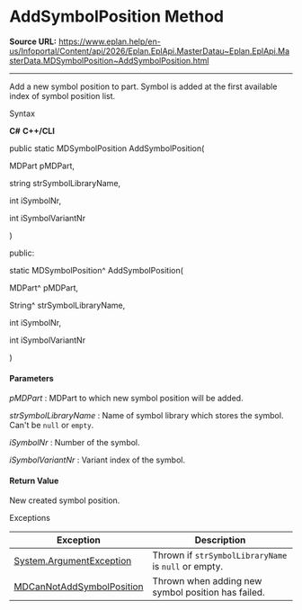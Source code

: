 # AddSymbolPosition Method

**Source URL:** https://www.eplan.help/en-us/Infoportal/Content/api/2026/Eplan.EplApi.MasterDatau~Eplan.EplApi.MasterData.MDSymbolPosition~AddSymbolPosition.html

---

Add a new symbol position to part. Symbol is added at the first available index of symbol position list.

Syntax

**C#**
**C++/CLI**


public static MDSymbolPosition AddSymbolPosition( 

   MDPart pMDPart,

   string strSymbolLibraryName,

   int iSymbolNr,

   int iSymbolVariantNr

)

public:

static MDSymbolPosition^ AddSymbolPosition( 

   MDPart^ pMDPart,

   String^ strSymbolLibraryName,

   int iSymbolNr,

   int iSymbolVariantNr

)


#### Parameters

*pMDPart*
:   MDPart to which new symbol position will be added.

*strSymbolLibraryName*
:   Name of symbol library which stores the symbol. Can't be `null` or `empty`.

*iSymbolNr*
:   Number of the symbol.

*iSymbolVariantNr*
:   Variant index of the symbol.

#### Return Value

New created symbol position.

Exceptions

| Exception | Description |
| --- | --- |
| [System.ArgumentException](#) | Thrown if `strSymbolLibraryName` is `null` or empty. |
| [MDCanNotAddSymbolPosition](Eplan.EplApi.MasterDatau~Eplan.EplApi.MasterData.MDCanNotAddSymbolPosition.html) | Thrown when adding new symbol position has failed. |

